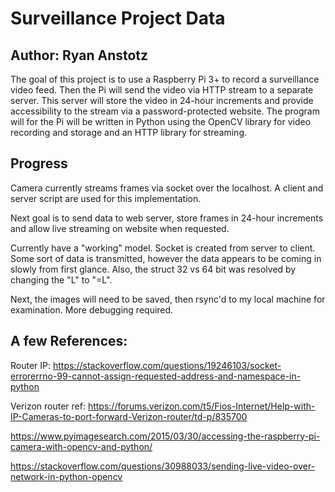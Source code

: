 # Surveillance Project Data
## Author: Ryan Anstotz

The goal of this project is to use a Raspberry Pi 3+ to record a surveillance
video feed. Then the Pi will send the video via HTTP stream to a separate
server. This server will store the video in 24-hour increments and provide
accessibility to the stream via a password-protected website. The program will
for the Pi will be written in Python using the OpenCV library for video
recording and storage and an HTTP library for streaming. 

## Progress
Camera currently streams frames via socket over the localhost. A client
and server script are used for this implementation.

Next goal is to send data to web server, store frames in 24-hour increments
and allow live streaming on website when requested.

Currently have a "working" model. Socket is created from server to client.
Some sort of data is transmitted, however the data appears to be
coming in slowly from first glance. Also, the struct 32 vs 64 bit was
resolved by changing the "L" to "=L".

Next, the images will need to be saved, then rsync'd to my local
machine for examination. More debugging required.


## A few References:

Router IP:
https://stackoverflow.com/questions/19246103/socket-errorerrno-99-cannot-assign-requested-address-and-namespace-in-python

Verizon router ref:
https://forums.verizon.com/t5/Fios-Internet/Help-with-IP-Cameras-to-port-forward-Verizon-router/td-p/835700


https://www.pyimagesearch.com/2015/03/30/accessing-the-raspberry-pi-camera-with-opencv-and-python/

https://stackoverflow.com/questions/30988033/sending-live-video-over-network-in-python-opencv 
